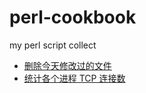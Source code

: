 # perl-cookbook
my perl script collect

* [删除今天修改过的文件](src/delete_files_modified_in_one_day.pl)
* [统计各个进程 TCP 连接数](src/count_tcp_number.pl)
